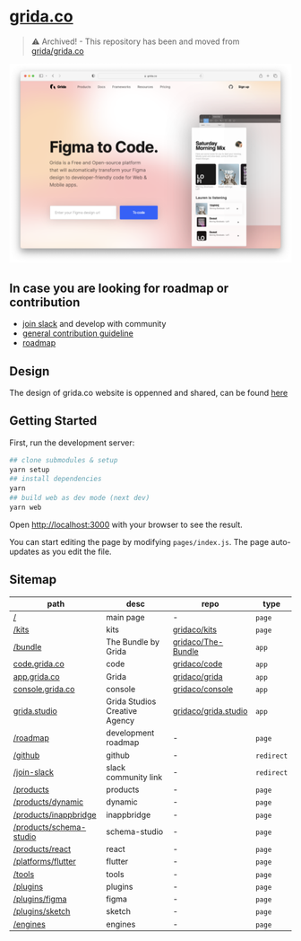 # [grida.co](https://grida.co/)

> ⚠️ Archived! - This repository has been and moved from [grida/grida.co](https://github.com/gridaco/grida.co)

![](./.readme/images/web-landing-main-example.png)

## In case you are looking for roadmap or contribution

- [join slack](https://github.com/bridgedxyz/contributing-and-license#general-contribution) and develop with community
- [general contribution guideline](https://github.com/bridgedxyz/contributing-and-license)
- [roadmap](https://github.com/bridgedxyz/roadmap)

## Design

The design of grida.co website is oppenned and shared, can be found [here](https://www.figma.com/file/Gaznaw1QHppxvs9UkqNOb0/bridged.xyz?node-id=0%3A1)

## Getting Started

First, run the development server:

```bash
## clone submodules & setup
yarn setup
## install dependencies
yarn
## build web as dev mode (next dev)
yarn web
```

Open [http://localhost:3000](http://localhost:3000) with your browser to see the result.

You can start editing the page by modifying `pages/index.js`. The page auto-updates as you edit the file.

## Sitemap

<!-- table -->

| path                                                            | desc                          | repo                                                            | type       |
| --------------------------------------------------------------- | ----------------------------- | --------------------------------------------------------------- | ---------- |
| [/](https://grida.co/)                                          | main page                     | -                                                               | `page`     |
| [/kits](https://grida.co/kits)                                  | kits                          | [gridaco/kits](https://github.com/gridaco/kits)                 | `page`     |
| [/bundle](https://grida.co/plugins/bundle)                      | The Bundle by Grida           | [gridaco/The-Bundle](https://github.com/gridaco/The-Bundle)     | `app`      |
| [code.grida.co](https://code.grida.co)                          | code                          | [gridaco/code](https://github.com/gridaco/code)                 | `app`      |
| [app.grida.co](https://app.grida.co)                            | Grida                         | [gridaco/grida](https://github.com/gridaco/grida)               | `app`      |
| [console.grida.co](https://console.grida.co)                    | console                       | [gridaco/console](https://github.com/gridaco/console)           | `app`      |
| [grida.studio](https://grida.studio)                            | Grida Studios Creative Agency | [gridaco/grida.studio](https://github.com/gridaco/grida.studio) | `app`      |
| [/roadmap](https://grida.co/roadmap)                            | development roadmap           | -                                                               | `page`     |
| [/github](https://grida.co/github)                              | github                        | -                                                               | `redirect` |
| [/join-slack](https://grida.co/join-slack)                      | slack community link          | -                                                               | `redirect` |
| [/products](https://grida.co/products)                          | products                      | -                                                               | `page`     |
| [/products/dynamic](https://grida.co/products/dynamic)          | dynamic                       | -                                                               | `page`     |
| [/products/inappbridge](https://grida.co/products/inappbridge)  | inappbridge                   | -                                                               | `page`     |
| [/products/schema-studio](https://grida.co/tools/schema-studio) | schema-studio                 | -                                                               | `page`     |
| [/products/react](https://grida.co/products/react)              | react                         | -                                                               | `page`     |
| [/platforms/flutter](https://grida.co/platforms/flutter)        | flutter                       | -                                                               | `page`     |
| [/tools](https://grida.co/tools)                                | tools                         | -                                                               | `page`     |
| [/plugins](https://grida.co/plugins)                            | plugins                       | -                                                               | `page`     |
| [/plugins/figma](https://grida.co/plugins/figma)                | figma                         | -                                                               | `page`     |
| [/plugins/sketch](https://grida.co/plugins/sketch)              | sketch                        | -                                                               | `page`     |
| [/engines](https://grida.co/plugins/engines)                    | engines                       | -                                                               | `page`     |
